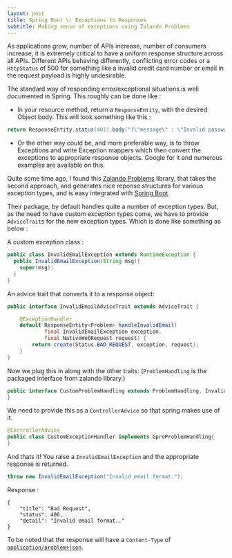 ```yaml
---
layout: post
title: Spring Boot \: Exceptions to Responses
subtitle: Making sense of exceptions using Zalando Problems
---
```


As applications grow, number of APIs increase, number of consumers increase, it is extremely critical to have a uniform response structure across all APIs. Different APIs behaving differently, conflicting error codes or a `HttpStatus` of 500 for something like a invalid credit card number or email in the request payload is highly undesirable.

The standard way of responding error/exceptional situations is well documented in Spring. This roughly can be done like :

* In your resource method, return a `ResponseEntity`, with the desired Object body.
This will look something like this :

~~~java
return ResponseEntity.status(401).body("{\"message\" : \"Invalid password\"}");
~~~

* Or the other way could be, and more preferable way, is to throw Exceptions and write Exception mappers which then convert the exceptions to appropriate response objects. Google for it and numerous examples are available on this.

Quite some time ago, I found this [Zalando Problems] library, that takes the second approach, and generates nice reponse structures for various exception types, and is easy integrated with [Spring Boot].

Their package, by default handles quite a number of exception types. But, as the need to have custom exception types come, we have to provide `AdviceTrait`s for the new exception types. Which is done like something as below :

A custom exception class :
```java
public class InvalidEmailException extends RuntimeException {
  public InvalidEmailException(String msg){
    super(msg);
  }
}
```

An advice trait that converts it to a response object:
```java
public interface InvalidEmailAdviceTrait extends AdviceTrait {

    @ExceptionHandler
    default ResponseEntity<Problem> handleInvalidEmail(
            final InvalidEmailException exception,
            final NativeWebRequest request) {
        return create(Status.BAD_REQUEST, exception, request);
    }
}
```

Now we plug this in along with the other traits:
(`ProblemHandling` is the packaged interface from zalando library.)
```java
public interface CustomProblemHandling extends ProblemHandling, InvalidEmailAdviceTrait{
}
```

We need to provide this as a `ControllerAdvice` so that spring makes use of it.

```java
@ControllerAdvice
public class CustomExceptionHandler implements GproProblemHandling{
}
```
And thats it! You raise a `InvalidEmailException` and the appropriate response is returned.

```java
throw new InvalidEmailException("Invalid email format.");
```

Response :

```
{
	"title": "Bad Request",
	"status": 400,
	"detail": "Invalid email format.."
}
```

To be noted that the response will have a `Content-Type` of [`application/problem+json`](https://tools.ietf.org/html/rfc7807).

   [zalando problems]: https://github.com/zalando/problem
   [spring boot]: https://github.com/zalando/problem-spring-web
   
